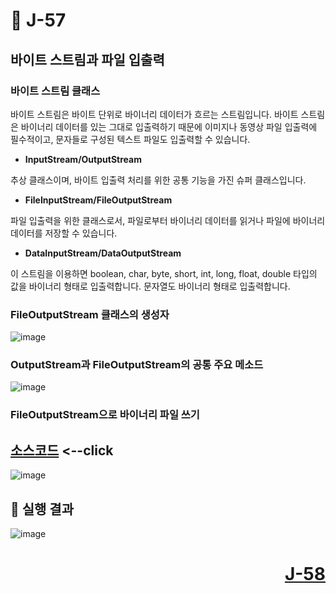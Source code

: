 # 📖 J-57

## 바이트 스트림과 파일 입출력

### 바이트 스트림 클래스
<p>
  바이트 스트림은 바이트 단위로 바이너리 데이터가 흐르는 스트림입니다.
  바이트 스트림은 바이너리 데이터를 있는 그대로 입출력하기 때문에 이미지나 동영상 파일 입출력에 필수적이고,
  문자들로 구성된 텍스트 파일도 입출력할 수 있습니다.
</p>

* **InputStream/OutputStream**
<p>
  추상 클래스이며, 바이트 입출력 처리를 위한 공통 기능을 가진 슈퍼 클래스입니다.
</p>

* **FileInputStream/FileOutputStream**
<p>
  파일 입출력을 위한 클래스로서, 파일로부터 바이너리 데이터를 읽거나 파일에 바이너리 데이터를 저장할 수 있습니다.
</p>

* **DataInputStream/DataOutputStream**
<p>
  이 스트림을 이용하면 boolean, char, byte, short, int, long, float, double 타입의 값을 바이너리 형태로 입출력합니다.
  문자열도 바이너리 형태로 입출력합니다.
</p>

### FileOutputStream 클래스의 생성자

![image](https://github.com/user-attachments/assets/84de7085-a13d-42ca-a490-e218b45521ac)

### OutputStream과 FileOutputStream의 공통 주요 메소드

![image](https://github.com/user-attachments/assets/dc77e464-4dc7-4b9b-a827-833deedb4c34)

### FileOutputStream으로 바이너리 파일 쓰기

[소스코드](./FileOutputStreamEx.java) <--click
---

![image](https://github.com/user-attachments/assets/b92f02e0-de8b-4b14-9266-97e0a77a7bb4)


📘 실행 결과
---

![image](https://github.com/user-attachments/assets/b74f4c7a-8cad-4b48-ae44-b3de5f46711e)


# <p align="right">[J-58](./J_58.md)</p>
